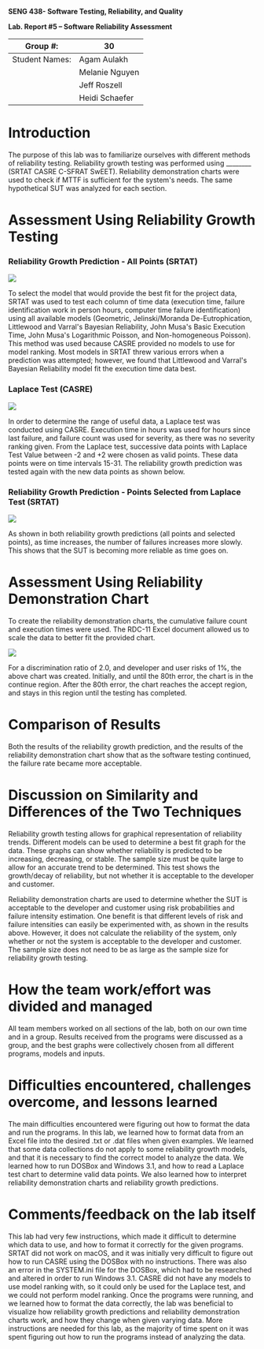 **SENG 438- Software Testing, Reliability, and Quality**

**Lab. Report \#5 – Software Reliability Assessment**

| Group \#:       | 30  |
|-----------------|---|
| Student Names:  | Agam Aulakh  |
|                 | Melanie Nguyen  |
|                 | Jeff Roszell  |
|                 | Heidi Schaefer  |

# Introduction
The purpose of this lab was to familiarize ourselves with different methods of reliability testing. Reliability growth testing was performed using ________ (SRTAT CASRE C-SFRAT SwEET). Reliability demonstration charts were used to check if MTTF is sufficient for the system's needs. The same hypothetical SUT was analyzed for each section.

# 

# Assessment Using Reliability Growth Testing 
### Reliability Growth Prediction - All Points (SRTAT)
![](media/reliability-growth-all-points.png)

To select the model that would provide the best fit for the project data, SRTAT was used to test each column of time data (execution time, failure identification work in person hours, computer time failure identification) using all available models (Geometric, Jelinski/Moranda De-Eutrophication, Littlewood and Varral's Bayesian Reliability, John Musa's Basic Execution Time, John Musa's Logarithmic Poisson, and Non-homogeneous Poisson). This method was used because CASRE provided no models to use for model ranking. Most models in SRTAT threw various errors when a prediction was attempted; however, we found that Littlewood and Varral's Bayesian Reliability model fit the execution time data best.

### Laplace Test (CASRE)
![](media/rdc-laplace-casre.png)

In order to determine the range of useful data, a Laplace test was conducted using CASRE. Execution time in hours was used for hours since last failure, and failure count was used for severity, as there was no severity ranking given. From the Laplace test, successive data points with Laplace Test Value between -2 and +2 were chosen as valid points. These data points were on time intervals 15-31. The reliability growth prediction was tested again with the new data points as shown below.

### Reliability Growth Prediction - Points Selected from Laplace Test (SRTAT)
![](media/reliability-growth-selected-points.png)

As shown in both reliability growth predictions (all points and selected points), as time increases, the number of failures increases more slowly. This shows that the SUT is becoming more reliable as time goes on.

# Assessment Using Reliability Demonstration Chart 
To create the reliability demonstration charts, the cumulative failure count and execution times were used. The RDC-11 Excel document allowed us to scale the data to better fit the provided chart.

![](media/rdc.png)

For a discrimination ratio of 2.0, and developer and user risks of 1%, the above chart was created. Initially, and until the 80th error, the chart is in the continue region. After the 80th error, the chart reaches the accept region, and stays in this region until the testing has completed.

# 

# Comparison of Results
Both the results of the reliability growth prediction, and the results of the reliability demonstration chart show that as the software testing continued, the failure rate became more acceptable. 

# Discussion on Similarity and Differences of the Two Techniques
Reliability growth testing allows for graphical representation of reliability trends. Different models can be used to determine a best fit graph for the data. These graphs can show whether reliability is predicted to be increasing, decreasing, or stable. The sample size must be quite large to allow for an accurate trend to be determined. This test shows the growth/decay of reliability, but not whether it is acceptable to the developer and customer.

Reliability demonstration charts are used to determine whether the SUT is acceptable to the developer and customer using risk probabilities and failure intensity estimation. One benefit is that different levels of risk and failure intensities can easily be experimented with, as shown in the results above. However, it does not calculate the reliability of the system, only whether or not the system is acceptable to the developer and customer. The sample size does not need to be as large as the sample size for reliability growth testing.

# How the team work/effort was divided and managed
All team members worked on all sections of the lab, both on our own time and in a group. Results received from the programs were discussed as a group, and the best graphs were collectively chosen from all different programs, models and inputs.

# Difficulties encountered, challenges overcome, and lessons learned
The main difficulties encountered were figuring out how to format the data and run the programs. In this lab, we learned how to format data from an Excel file into the desired .txt or .dat files when given examples. We learned that some data collections do not apply to some reliability growth models, and that it is necessary to find the correct model to analyze the data. We learned how to run DOSBox and Windows 3.1, and how to read a Laplace test chart to determine valid data points. We also learned how to interpret reliability demonstration charts and reliability growth predictions.

# Comments/feedback on the lab itself
This lab had very few instructions, which made it difficult to determine which data to use, and how to format it correctly for the given programs. SRTAT did not work on macOS, and it was initially very difficult to figure out how to run CASRE using the DOSBox with no instructions. There was also an error in the SYSTEM.ini file for the DOSBox, which had to be researched and altered in order to run Windows 3.1. CASRE did not have any models to use model ranking with, so it could only be used for the Laplace test, and we could not perform model ranking. Once the programs were running, and we learned how to format the data correctly, the lab was beneficial to visualize how reliability growth predictions and reliability demonstration charts work, and how they change when given varying data. More instructions are needed for this lab, as the majority of time spent on it was spent figuring out how to run the programs instead of analyzing the data.
